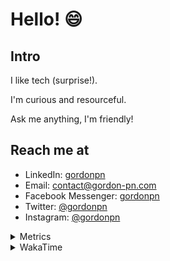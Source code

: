 # Hello! 😄

## Intro

I like tech (surprise!).

I'm curious and resourceful.

Ask me anything, I'm friendly!

## Reach me at

- LinkedIn: [gordonpn](https://www.linkedin.com/in/gordonpn/)
- Email: [contact@gordon-pn.com](mailto:contact@gordon-pn.com)
- Facebook Messenger: [gordonpn](https://www.messenger.com/t/Gordonpn)
- Twitter: [@gordonpn](https://twitter.com/Gordonpn)
- Instagram: [@gordonpn](https://www.instagram.com/gordonpn/)

<details>
  <summary>Metrics</summary>

  <img align="center" src="https://github.com/gordonpn/gordonpn/blob/master/github-metrics.svg" alt="GitHub Metrics">

</details>

<details>
  <summary>WakaTime</summary>

  <!--START_SECTION:waka-->
📊 **This Week I Spent My Time On** 

```text
💬 Programming Languages: 
Java                     6 hrs 42 mins       ████████████████████░░░░░   80.45 % 
Brazil Dependency Config 31 mins             ██░░░░░░░░░░░░░░░░░░░░░░░   06.36 % 
XML                      22 mins             █░░░░░░░░░░░░░░░░░░░░░░░░   04.50 % 
Ruby                     13 mins             █░░░░░░░░░░░░░░░░░░░░░░░░   02.71 % 
Groovy                   11 mins             █░░░░░░░░░░░░░░░░░░░░░░░░   02.31 % 

🔥 Editors: 
Intellijidea             8 hrs 19 mins       █████████████████████████   100.00 % 
```


 Last Updated on 25/01/2024 16:23:32 UTC
<!--END_SECTION:waka-->
</details>
